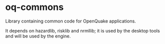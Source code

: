 oq-commons
==========

Library containing common code for OpenQuake applications.

It depends on hazardlib, risklib and nrmllib; it is used by the desktop
tools and will be used by the engine.
